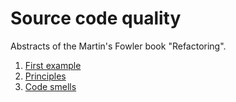 # Source code quality

Abstracts of the Martin's Fowler book "Refactoring".

1. [First example](./first_example.md)
2. [Principles](./principles.md)
3. [Code smells](./code_smells.md)